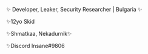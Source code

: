 
✨ Developer, Leaker, Security Researcher | Bulgaria ✨

✨12yo Skid

✨Shmatkaa, Nekadurnik✨

✨Discord Insane#9806



